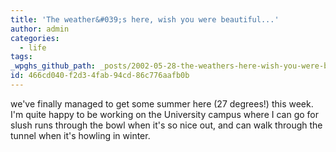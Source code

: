 ```yaml
---
title: 'The weather&#039;s here, wish you were beautiful...'
author: admin
categories:
  - life
tags: 
_wpghs_github_path: _posts/2002-05-28-the-weathers-here-wish-you-were-beautiful.md
id: 466cd040-f2d3-4fab-94cd-86c776aafb0b
---
```

<p>we've finally managed to get some summer here (27 degrees!) this week. I'm quite happy to be working on the University campus where I can go for slush runs through the bowl when it's so nice out, and can walk through the tunnel when it's howling in winter.</p>
